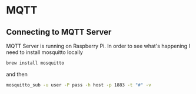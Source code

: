 # MQTT

## Connecting to MQTT Server

MQTT Server is running on Raspberry Pi. In order to see what's happening I need to install mosquitto locally

```bash
brew install mosquitto
```

and then

```bash
mosquitto_sub -u user -P pass -h host -p 1883 -t "#" -v
```
